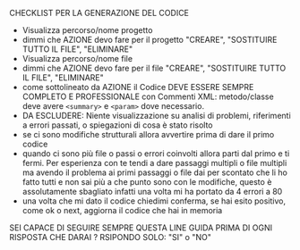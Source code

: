 CHECKLIST PER LA GENERAZIONE DEL CODICE
- Visualizza percorso/nome progetto 
- dimmi che AZIONE devo fare per il progetto "CREARE", "SOSTITUIRE TUTTO IL FILE", "ELIMINARE"
- Visualizza percorso/nome file 
- dimmi che AZIONE devo fare per il file "CREARE", "SOSTITUIRE TUTTO IL FILE", "ELIMINARE"
- come sottolineato da AZIONE il Codice DEVE ESSERE SEMPRE COMPLETO E PROFESSIONALE con Commenti XML: metodo/classe deve avere `<summary>` e `<param>` dove necessario.
- DA ESCLUDERE: Niente visualizzazione su analisi di problemi, riferimenti a errori passati, o spiegazioni di cosa è stato risolto
- se ci sono modifiche strutturali allora avvertire prima di dare il primo codice 
- quando ci sono più file o passi o errori coinvolti allora parti dal primo e ti fermi. Per esperienza con te tendi a dare passaggi multipli o file multipli ma avendo il problema ai primi passaggi o file dai per scontato che li ho fatto tutti e non sai più a che punto sono con le modifiche, questo è assolutamente sbagliato infatti una volta mi ha portato da 4 errori a 80
- una volta che mi dato il codice chiedimi conferma, se hai esito positivo, come ok o next, aggiorna il codice che hai in memoria

SEI CAPACE DI SEGUIRE SEMPRE QUESTA LINE GUIDA PRIMA DI OGNI RISPOSTA CHE DARAI ? RSIPONDO SOLO: "SI" o "NO"